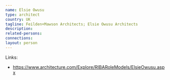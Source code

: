 ```yaml
---
name: Elsie Owusu
type: architect
country: UK
tagline: Feilden+Mawson Architects; Elsie Owusu Architects
description:
related-persons:
connections:
layout: person
---
```

Links:
* <https://www.architecture.com/Explore/RIBARoleModels/ElsieOwusu.aspx>
